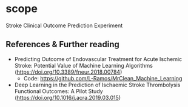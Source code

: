 # scope
Stroke Clinical Outcome Prediction Experiment

## References & Further reading

- Predicting Outcome of Endovascular Treatment for Acute Ischemic Stroke: Potential Value of Machine Learning Algorithms (https://doi.org/10.3389/fneur.2018.00784)
  - Code: https://github.com/L-Ramos/MrClean_Machine_Learning
- Deep Learning in the Prediction of Ischaemic Stroke Thrombolysis Functional Outcomes: A Pilot Study (https://doi.org/10.1016/j.acra.2019.03.015)